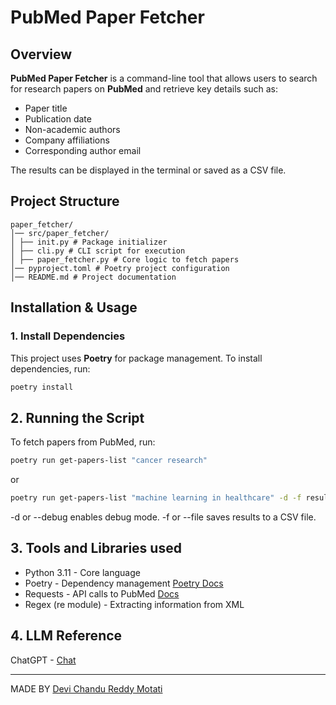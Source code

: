 # PubMed Paper Fetcher

## Overview
**PubMed Paper Fetcher** is a command-line tool that allows users to search for research papers on **PubMed** and retrieve key details such as:
- Paper title
- Publication date
- Non-academic authors
- Company affiliations
- Corresponding author email

The results can be displayed in the terminal or saved as a CSV file.

## Project Structure

    paper_fetcher/
    │── src/paper_fetcher/
    │ ├── init.py # Package initializer 
    │ ├── cli.py # CLI script for execution 
    │ ├── paper_fetcher.py # Core logic to fetch papers 
    │── pyproject.toml # Poetry project configuration 
    │── README.md # Project documentation

## Installation & Usage

### 1. Install Dependencies
This project uses **Poetry** for package management. To install dependencies, run:
```bash
poetry install
```

## 2. Running the Script

To fetch papers from PubMed, run:
```bash
poetry run get-papers-list "cancer research"
```
or
```bash
poetry run get-papers-list "machine learning in healthcare" -d -f results.csv
```

-d or --debug enables debug mode.
-f <filename> or --file <filename> saves results to a CSV file.

## 3. Tools and Libraries used
- Python 3.11 - Core language
- Poetry - Dependency management [Poetry Docs](https://python-poetry.org/docs)
- Requests - API calls to PubMed [Docs](https://www.ncbi.nlm.nih.gov/home/develop/api/)
- Regex (re module) - Extracting information from XML

## 4.  LLM Reference
ChatGPT - [Chat](https://chatgpt.com/share/67d1c61a-40ac-8012-9c67-ef2fc90d6e16)




---

MADE BY [Devi Chandu Reddy Motati](https://github.com/chandumotati611)